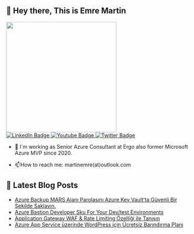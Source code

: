 ## 👋 Hey there, This is Emre Martin  

<div id="header" align="left">
  <img src="https://media.giphy.com/media/bk8UGCysurqC2gmJ0o/giphy.gif" width="300"/>
</div>
<div id="badges"  align="left" >
  <a href="[your-linkedin-URL](https://www.linkedin.com/in/martinemre/)">
    <img src="https://img.shields.io/badge/LinkedIn-blue?style=for-the-badge&logo=linkedin&logoColor=white" alt="LinkedIn Badge"/>
  </a>
  <a href="your-youtube-URL">
    <img src="https://img.shields.io/badge/YouTube-red?style=for-the-badge&logo=youtube&logoColor=white" alt="Youtube Badge"/>
  </a>
  <a href="https://x.com/emr3martin?t=rQD5H0AYuUFkWg3nthiu8w&s=09">
    <img src="https://img.shields.io/badge/Twitter-blue?style=for-the-badge&logo=twitter&logoColor=white" alt="Twitter Badge"/>
  </a>   
</div>

- :telescope: I`m working as Senior Azure Consultant at Ergo also former Microsoft Azure MVP since 2020.

- :mailbox:How to reach me: martinemre(at)outlook.com
  
## 📩 Latest Blog Posts 
<!-- BLOG-POST-LIST:START -->
- [Azure Backup MARS Ajanı Parolasını Azure Key Vault’ta Güvenli Bir Şekilde Saklayın.](https://martinemre.github.io/azure/Store-MARS-Agent-passpsrase-on-Keyvault/)
- [Azure Bastion Developer Sku For Your Dev/test Environments](https://martinemre.github.io/Azure-Bastion-Developer-SKU-for-Your-Dev-Test-Environments/)
- [Application Gateway WAF &amp; Rate Limiting Özelliği ile Tanışın](https://martinemre.github.io/azure/Application-Gateway-WAF-Rate-Limiting-Feature/)
- [Azure App Service üzerinde WordPress için Ücretsiz Barındırma Planı](https://martinemre.github.io/azure/Free-Hosting-Plan-for-WordPress-on-Azure-App-Service/)
<!-- BLOG-POST-LIST:END -->

